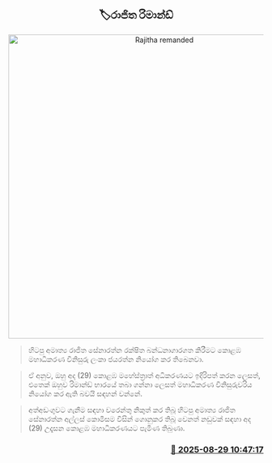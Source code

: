 <p align='center'><b><h2 align='center' title='Rajitha remanded'>🏷රාජිත රිමාන්ඩ්</h2></b></p>
<p align='center'><img src='https://helakuru.sgp1.cdn.digitaloceanspaces.com/esana/images/lib/rajitha-senarathne-iop.jpg' width='600' alt='Rajitha remanded'></p>

> හිටපු අමාත්‍ය රාජිත සේනාරත්න රක්ෂිත බන්ධනාගාරගත කිරීමට කොළඹ මහාධිකරණ විනිසුරු ලංකා ජයරත්න නියෝග කර තිබෙනවා.

> ඒ අනුව, ඔහු අද (29) කොළඹ මහේස්ත්‍රාත් අධිකරණයට ඉදිරිපත් කරන ලෙසත්, එතෙක් ඔහුව රිමාන්ඩ් භාරයේ තබා ගන්නා ලෙසත් මහාධිකරණ විනිසුරුවරිය නියෝග කර ඇති බවයි සඳහන් වන්නේ.

> අත්අඩංගුවට ගැනීම සඳහා වරෙන්තු නිකුත් කර තිබූ හිටපු අමාත්‍ය රාජිත සේනාරත්න අල්ලස් කොමිසම විසින් ගොනුකර තිබූ වෙනත් නඩුවක් සඳහා අද (29) උදෑසන කොළඹ මහාධිකරණයට පැමිණ තිබුණා.



<h3 align='right'><a href='https://www.helakuru.lk/esana/p/113183/'>📅 2025-08-29 10:47:17</a></h3>
